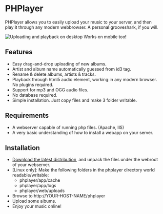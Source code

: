 PHPlayer
========

PHPlayer allows you to easily upload your music to your server, and then play it through any modern webbrowser.
A personal grooveshark, if you will.

![Uploading and playback on desktop Works on mobile too!](https://raw.github.com/Epskampie/PHPlayer/master/docs/img/screengrabs.png)

Features
--------

* Easy drag-and-drop uploading of new albums.
* Artist and album name automatically guessed from id3 tag.
* Rename & delete albums, artists & tracks.
* Playback through html5 audio element, working in any modern browser. No plugins required.
* Support for mp3 and OGG audio files.
* No database required.
* Simple installation. Just copy files and make 3 folder writable.

Requirements
------------

* A webserver capable of running php files. (Apache, IIS)
* A very basic understanding of how to install a webapp on your server.

Installation
------------

* [Download the latest distribution](https://github.com/downloads/Epskampie/PHPlayer/PHPlayer_0.1.0.zip), and unpack the files under the webroot of your webserver.
* [Linux only]: Make the following folders in the phplayer directory world readable/writable:
    * phplayer/app/cache
    * phplayer/app/logs
    * phplayer/web/uploads
* Browse to http://YOUR-HOST-NAME/phplayer
* Upload some albums.
* Enjoy your music online!
